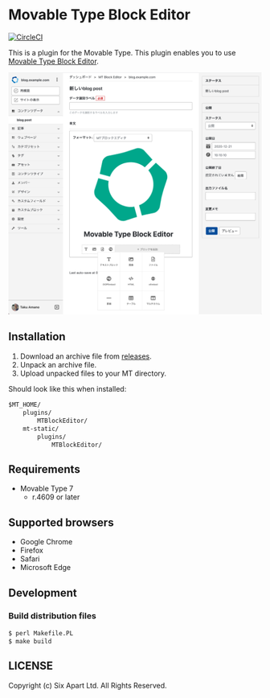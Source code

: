 # Movable Type Block Editor

[![CircleCI](https://circleci.com/gh/movabletype/mt-plugin-MTBlockEditor.svg?style=svg)](https://circleci.com/gh/movabletype/mt-plugin-MTBlockEditor)

This is a plugin for the Movable Type.
This plugin enables you to use [Movable Type Block Editor](https://movabletype.github.io/mt-block-editor/).

![Screenshot](https://raw.githubusercontent.com/movabletype/mt-plugin-MTBlockEditor/main/artwork/screenshot.jpg)

## Installation

1. Download an archive file from [releases](https://github.com/movabletype/mt-plugin-MTBlockEditor/releases).
1. Unpack an archive file.
1. Upload unpacked files to your MT directory.

Should look like this when installed:

    $MT_HOME/
        plugins/
            MTBlockEditor/
        mt-static/
            plugins/
                MTBlockEditor/

## Requirements

* Movable Type 7
    * r.4609 or later

## Supported browsers

* Google Chrome
* Firefox
* Safari
* Microsoft Edge

## Development

### Build distribution files

```
$ perl Makefile.PL
$ make build
```

## LICENSE

Copyright (c) Six Apart Ltd. All Rights Reserved.

